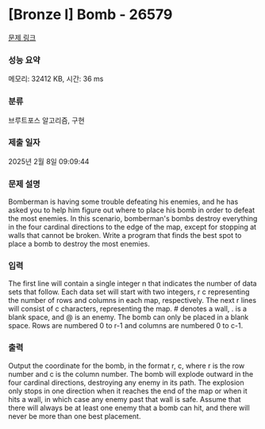 # [Bronze I] Bomb - 26579 

[문제 링크](https://www.acmicpc.net/problem/26579) 

### 성능 요약

메모리: 32412 KB, 시간: 36 ms

### 분류

브루트포스 알고리즘, 구현

### 제출 일자

2025년 2월 8일 09:09:44

### 문제 설명

<p>Bomberman is having some trouble defeating his enemies, and he has asked you to help him figure out where to place his bomb in order to defeat the most enemies. In this scenario, bomberman's bombs destroy everything in the four cardinal directions to the edge of the map, except for stopping at walls that cannot be broken. Write a program that finds the best spot to place a bomb to destroy the most enemies.</p>

### 입력 

 <p>The first line will contain a single integer n that indicates the number of data sets that follow. Each data set will start with two integers, r c representing the number of rows and columns in each map, respectively. The next r lines will consist of c characters, representing the map. # denotes a wall, . is a blank space, and @ is an enemy. The bomb can only be placed in a blank space. Rows are numbered 0 to r-1 and columns are numbered 0 to c-1.</p>

### 출력 

 <p>Output the coordinate for the bomb, in the format r, c, where r is the row number and c is the column number. The bomb will explode outward in the four cardinal directions, destroying any enemy in its path. The explosion only stops in one direction when it reaches the end of the map or when it hits a wall, in which case any enemy past that wall is safe. Assume that there will always be at least one enemy that a bomb can hit, and there will never be more than one best placement.</p>

